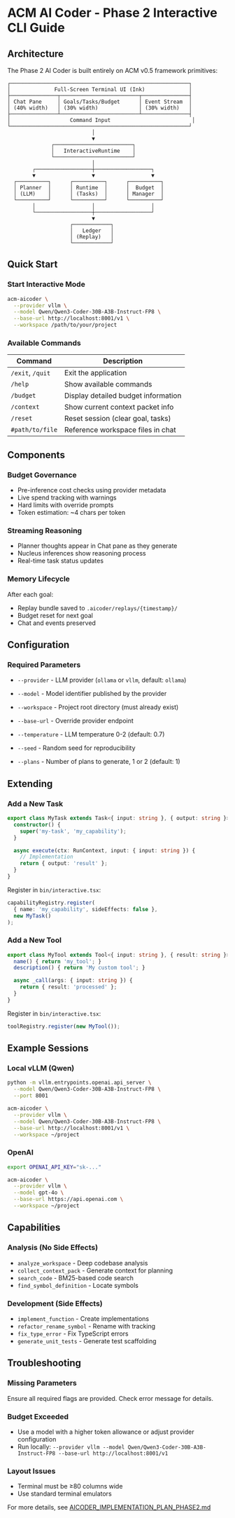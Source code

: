 # ACM AI Coder - Phase 2 Interactive CLI Guide

## Architecture

The Phase 2 AI Coder is built entirely on ACM v0.5 framework primitives:

```
┌─────────────────────────────────────────────────────────┐
│              Full-Screen Terminal UI (Ink)              │
├───────────────┬─────────────────────────┬───────────────┤
│ Chat Pane     │ Goals/Tasks/Budget      │ Event Stream  │
│ (40% width)   │ (30% width)             │ (30% width)   │
├───────────────┴─────────────────────────┴───────────────┤
│                   Command Input                          │
└─────────────────────────────────────────────────────────┘
                           │
                           ▼
              ┌─────────────────────────┐
              │   InteractiveRuntime    │
              └─────────────────────────┘
                           │
        ┌──────────────────┼──────────────────┐
        ▼                  ▼                  ▼
  ┌──────────┐      ┌──────────┐      ┌──────────┐
  │ Planner  │      │ Runtime  │      │  Budget  │
  │ (LLM)    │      │ (Tasks)  │      │ Manager  │
  └──────────┘      └──────────┘      └──────────┘
        │                  │                  │
        └──────────────────┼──────────────────┘
                           ▼
                    ┌────────────┐
                    │   Ledger   │
                    │ (Replay)   │
                    └────────────┘
```

## Quick Start

### Start Interactive Mode

```bash
acm-aicoder \
  --provider vllm \
  --model Qwen/Qwen3-Coder-30B-A3B-Instruct-FP8 \
  --base-url http://localhost:8001/v1 \
  --workspace /path/to/your/project
```

### Available Commands

| Command | Description |
|---------|-------------|
| `/exit`, `/quit` | Exit the application |
| `/help` | Show available commands |
| `/budget` | Display detailed budget information |
| `/context` | Show current context packet info |
| `/reset` | Reset session (clear goal, tasks) |
| `#path/to/file` | Reference workspace files in chat |

## Components

### Budget Governance

- Pre-inference cost checks using provider metadata
- Live spend tracking with warnings
- Hard limits with override prompts
- Token estimation: ~4 chars per token

### Streaming Reasoning

- Planner thoughts appear in Chat pane as they generate
- Nucleus inferences show reasoning process
- Real-time task status updates

### Memory Lifecycle

After each goal:

- Replay bundle saved to `.aicoder/replays/{timestamp}/`
- Budget reset for next goal
- Chat and events preserved

## Configuration

### Required Parameters

- `--provider` - LLM provider (`ollama` or `vllm`, default: `ollama`)
- `--model` - Model identifier published by the provider
- `--workspace` - Project root directory (must already exist)

- `--base-url` - Override provider endpoint
- `--temperature` - LLM temperature 0-2 (default: 0.7)
- `--seed` - Random seed for reproducibility
- `--plans` - Number of plans to generate, 1 or 2 (default: 1)

## Extending

### Add a New Task

```typescript
export class MyTask extends Task<{ input: string }, { output: string }> {
  constructor() {
    super('my-task', 'my_capability');
  }

  async execute(ctx: RunContext, input: { input: string }) {
    // Implementation
    return { output: 'result' };
  }
}
```

Register in `bin/interactive.tsx`:

```typescript
capabilityRegistry.register(
  { name: 'my_capability', sideEffects: false },
  new MyTask()
);
```

### Add a New Tool

```typescript
export class MyTool extends Tool<{ input: string }, { result: string }> {
  name() { return 'my_tool'; }
  description() { return 'My custom tool'; }

  async _call(args: { input: string }) {
    return { result: 'processed' };
  }
}
```

Register in `bin/interactive.tsx`:

```typescript
toolRegistry.register(new MyTool());
```

## Example Sessions

### Local vLLM (Qwen)

```bash
python -m vllm.entrypoints.openai.api_server \
  --model Qwen/Qwen3-Coder-30B-A3B-Instruct-FP8 \
  --port 8001

acm-aicoder \
  --provider vllm \
  --model Qwen/Qwen3-Coder-30B-A3B-Instruct-FP8 \
  --base-url http://localhost:8001/v1 \
  --workspace ~/project
```

### OpenAI

```bash
export OPENAI_API_KEY="sk-..."

acm-aicoder \
  --provider vllm \
  --model gpt-4o \
  --base-url https://api.openai.com \
  --workspace ~/project
```

## Capabilities

### Analysis (No Side Effects)

- `analyze_workspace` - Deep codebase analysis
- `collect_context_pack` - Generate context for planning
- `search_code` - BM25-based code search
- `find_symbol_definition` - Locate symbols

### Development (Side Effects)

- `implement_function` - Create implementations
- `refactor_rename_symbol` - Rename with tracking
- `fix_type_error` - Fix TypeScript errors
- `generate_unit_tests` - Generate test scaffolding

## Troubleshooting

### Missing Parameters

Ensure all required flags are provided. Check error message for details.

### Budget Exceeded

- Use a model with a higher token allowance or adjust provider configuration
- Run locally: `--provider vllm --model Qwen/Qwen3-Coder-30B-A3B-Instruct-FP8 --base-url http://localhost:8001/v1`

### Layout Issues

- Terminal must be ≥80 columns wide
- Use standard terminal emulators

For more details, see [AICODER_IMPLEMENTATION_PLAN_PHASE2.md](../AICODER_IMPLEMENTATION_PLAN_PHASE2.md)
